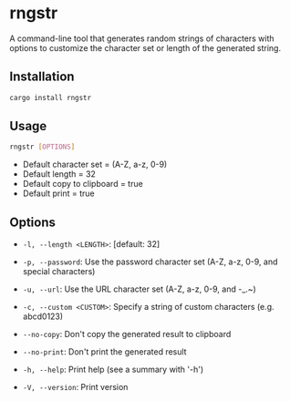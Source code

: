 # rngstr

A command-line tool that generates random strings of characters with options to customize the character set or length of the generated string.

## Installation

```bash 
cargo install rngstr
```

## Usage 

```bash
rngstr [OPTIONS]
```

- Default character set = (A-Z, a-z, 0-9)
- Default length = 32
- Default copy to clipboard = true
- Default print = true

## Options
- `-l, --length <LENGTH>`:
    [default: 32]

- `-p, --password`:
    Use the password character set (A-Z, a-z, 0-9, and special characters)

- `-u, --url`:
    Use the URL character set (A-Z, a-z, 0-9, and -_.~)

- `-c, --custom <CUSTOM>`:
    Specify a string of custom characters (e.g. abcd0123)

- `--no-copy`:
    Don't copy the generated result to clipboard

- `--no-print`:
    Don't print the generated result

- `-h, --help`:
    Print help (see a summary with '-h')

- `-V, --version`:
    Print version